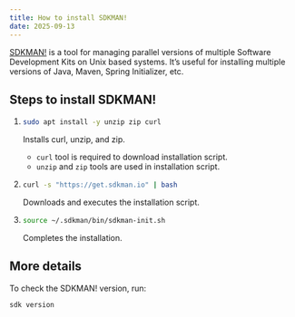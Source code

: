 ```yaml
---
title: How to install SDKMAN!
date: 2025-09-13
---
```

[SDKMAN!](https://sdkman.io/) is a tool for managing parallel versions of multiple Software Development Kits on Unix based systems. It’s useful for installing multiple versions of Java, Maven, Spring Initializer, etc.

## Steps to install SDKMAN!

<!-- steps -->
1. ```bash
   sudo apt install -y unzip zip curl
   ```
   Installs curl, unzip, and zip.
   - `curl` tool is required to download installation script.
   - `unzip` and `zip` tools are used in installation script.

2. ```bash
   curl -s "https://get.sdkman.io" | bash
   ```
   Downloads and executes the installation script.

3. ```bash
   source ~/.sdkman/bin/sdkman-init.sh
   ```
   Completes the installation.

## More details

To check the SDKMAN! version, run:

```bash
sdk version
```
